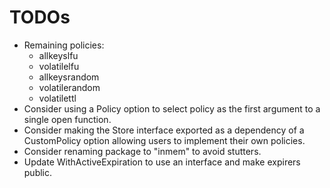 # TODOs
- Remaining policies:
  - allkeyslfu
  - volatilelfu
  - allkeysrandom
  - volatilerandom
  - volatilettl
- Consider using a Policy option to select policy as the first argument to
  a single open function.
- Consider making the Store interface exported as a dependency of a
  CustomPolicy option allowing users to implement their own policies.
- Consider renaming package to "inmem" to avoid stutters.
- Update WithActiveExpiration to use an interface and make expirers public.

